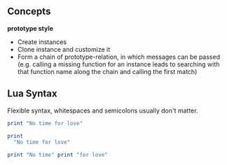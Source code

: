 ## Concepts

**prototype style**

* Create instances
* Clone instance and customize it
* Form a chain of prototype-relation, in which messages can be passed
(e.g. calling a missing function for an instance leads to searching
with that function name along the chain and calling the first match)

## Lua Syntax

Flexible syntax, whitespaces and semicolons usually don't matter.

```lua
print "No time for love"

print
  "No time for love"

print "No time" print "for love"
```
